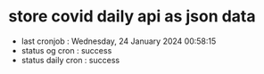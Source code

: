 # store covid daily api as json data

- last cronjob : Wednesday, 24 January 2024 00:58:15
- status og cron : success
- status daily cron : success
      
      
